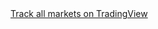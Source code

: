 <!-- TradingView Widget BEGIN -->
<div class="tradingview-widget-container" style="height:1500px;width:100%">
  <div class="tradingview-widget-container__widget" style="height:calc(100% - 100px);width:100%"></div>
  <div class="tradingview-widget-copyright"><a href="https://www.tradingview.com/" rel="noopener nofollow" target="_blank"><span class="blue-text">Track all markets on TradingView</span></a></div>
  <script type="text/javascript" src="https://s3.tradingview.com/external-embedding/embed-widget-advanced-chart.js" async>
  {
  "autosize": true,
  "symbol": "NASDAQ:AAPL",
  "interval": "D",
  "timezone": "Etc/UTC",
  "theme": "dark",
  "style": "1",
  "locale": "en",
  "enable_publishing": false,
  "allow_symbol_change": true,
  "calendar": false,
  "support_host": "https://www.tradingview.com"
}
  </script>
</div>
<!-- TradingView Widget END -->
